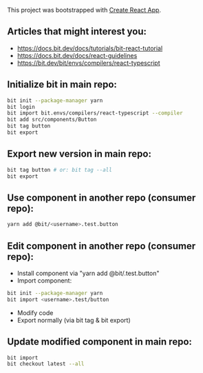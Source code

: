 This project was bootstrapped with [Create React App](https://github.com/facebook/create-react-app).

## Articles that might interest you:

* https://docs.bit.dev/docs/tutorials/bit-react-tutorial
* https://docs.bit.dev/docs/react-guidelines
* https://bit.dev/bit/envs/compilers/react-typescript

## Initialize bit in main repo:
```sh
bit init --package-manager yarn
bit login
bit import bit.envs/compilers/react-typescript --compiler
bit add src/components/Button
bit tag button
bit export
```

## Export new version in main repo:

```sh
bit tag button # or: bit tag --all
bit export
```

## Use component in another repo (consumer repo):

```sh
yarn add @bit/<username>.test.button
```

## Edit component in another repo (consumer repo):

* Install component via "yarn add @bit/<username>.test.button"
* Import component:
```sh
bit init --package-manager yarn
bit import <username>.test/button
```
* Modify code
* Export normally (via bit tag & bit export)

## Update modified component in main repo:

```sh
bit import
bit checkout latest --all
```
